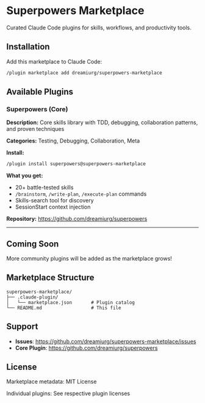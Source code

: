 # Superpowers Marketplace

Curated Claude Code plugins for skills, workflows, and productivity tools.

## Installation

Add this marketplace to Claude Code:

```bash
/plugin marketplace add dreamiurg/superpowers-marketplace
```

## Available Plugins

### Superpowers (Core)

**Description:** Core skills library with TDD, debugging, collaboration patterns, and proven techniques

**Categories:** Testing, Debugging, Collaboration, Meta

**Install:**
```bash
/plugin install superpowers@superpowers-marketplace
```

**What you get:**
- 20+ battle-tested skills
- `/brainstorm`, `/write-plan`, `/execute-plan` commands
- Skills-search tool for discovery
- SessionStart context injection

**Repository:** https://github.com/dreamiurg/superpowers

---

## Coming Soon

More community plugins will be added as the marketplace grows!

## Marketplace Structure

```
superpowers-marketplace/
├── .claude-plugin/
│   └── marketplace.json       # Plugin catalog
└── README.md                  # This file
```

## Support

- **Issues**: https://github.com/dreamiurg/superpowers-marketplace/issues
- **Core Plugin**: https://github.com/dreamiurg/superpowers

## License

Marketplace metadata: MIT License

Individual plugins: See respective plugin licenses
